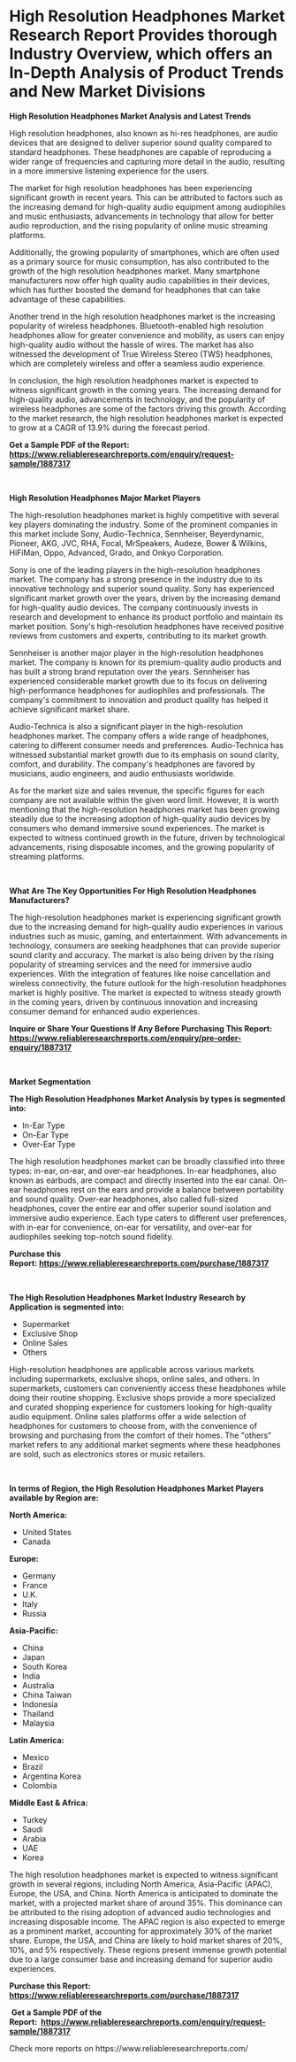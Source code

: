 <p><h1>High Resolution Headphones Market Research Report Provides thorough Industry Overview, which offers an In-Depth Analysis of Product Trends and New Market Divisions</h1></p><p><strong>High Resolution Headphones Market Analysis and Latest Trends</strong></p>
<p><p>High resolution headphones, also known as hi-res headphones, are audio devices that are designed to deliver superior sound quality compared to standard headphones. These headphones are capable of reproducing a wider range of frequencies and capturing more detail in the audio, resulting in a more immersive listening experience for the users.</p><p>The market for high resolution headphones has been experiencing significant growth in recent years. This can be attributed to factors such as the increasing demand for high-quality audio equipment among audiophiles and music enthusiasts, advancements in technology that allow for better audio reproduction, and the rising popularity of online music streaming platforms.</p><p>Additionally, the growing popularity of smartphones, which are often used as a primary source for music consumption, has also contributed to the growth of the high resolution headphones market. Many smartphone manufacturers now offer high quality audio capabilities in their devices, which has further boosted the demand for headphones that can take advantage of these capabilities.</p><p>Another trend in the high resolution headphones market is the increasing popularity of wireless headphones. Bluetooth-enabled high resolution headphones allow for greater convenience and mobility, as users can enjoy high-quality audio without the hassle of wires. The market has also witnessed the development of True Wireless Stereo (TWS) headphones, which are completely wireless and offer a seamless audio experience.</p><p>In conclusion, the high resolution headphones market is expected to witness significant growth in the coming years. The increasing demand for high-quality audio, advancements in technology, and the popularity of wireless headphones are some of the factors driving this growth. According to the market research, the high resolution headphones market is expected to grow at a CAGR of 13.9% during the forecast period.</p></p>
<p><strong>Get a Sample PDF of the Report:&nbsp; <a href="https://www.reliableresearchreports.com/enquiry/request-sample/1887317">https://www.reliableresearchreports.com/enquiry/request-sample/1887317</a></strong></p>
<p>&nbsp;</p>
<p><strong>High Resolution Headphones Major Market Players</strong></p>
<p><p>The high-resolution headphones market is highly competitive with several key players dominating the industry. Some of the prominent companies in this market include Sony, Audio-Technica, Sennheiser, Beyerdynamic, Pioneer, AKG, JVC, RHA, Focal, MrSpeakers, Audeze, Bower & Wilkins, HiFiMan, Oppo, Advanced, Grado, and Onkyo Corporation.</p><p>Sony is one of the leading players in the high-resolution headphones market. The company has a strong presence in the industry due to its innovative technology and superior sound quality. Sony has experienced significant market growth over the years, driven by the increasing demand for high-quality audio devices. The company continuously invests in research and development to enhance its product portfolio and maintain its market position. Sony's high-resolution headphones have received positive reviews from customers and experts, contributing to its market growth.</p><p>Sennheiser is another major player in the high-resolution headphones market. The company is known for its premium-quality audio products and has built a strong brand reputation over the years. Sennheiser has experienced considerable market growth due to its focus on delivering high-performance headphones for audiophiles and professionals. The company's commitment to innovation and product quality has helped it achieve significant market share.</p><p>Audio-Technica is also a significant player in the high-resolution headphones market. The company offers a wide range of headphones, catering to different consumer needs and preferences. Audio-Technica has witnessed substantial market growth due to its emphasis on sound clarity, comfort, and durability. The company's headphones are favored by musicians, audio engineers, and audio enthusiasts worldwide. </p><p>As for the market size and sales revenue, the specific figures for each company are not available within the given word limit. However, it is worth mentioning that the high-resolution headphones market has been growing steadily due to the increasing adoption of high-quality audio devices by consumers who demand immersive sound experiences. The market is expected to witness continued growth in the future, driven by technological advancements, rising disposable incomes, and the growing popularity of streaming platforms.</p></p>
<p>&nbsp;</p>
<p><strong>What Are The Key Opportunities For High Resolution Headphones Manufacturers?</strong></p>
<p><p>The high-resolution headphones market is experiencing significant growth due to the increasing demand for high-quality audio experiences in various industries such as music, gaming, and entertainment. With advancements in technology, consumers are seeking headphones that can provide superior sound clarity and accuracy. The market is also being driven by the rising popularity of streaming services and the need for immersive audio experiences. With the integration of features like noise cancellation and wireless connectivity, the future outlook for the high-resolution headphones market is highly positive. The market is expected to witness steady growth in the coming years, driven by continuous innovation and increasing consumer demand for enhanced audio experiences.</p></p>
<p><strong>Inquire or Share Your Questions If Any Before Purchasing This Report: <a href="https://www.reliableresearchreports.com/enquiry/pre-order-enquiry/1887317">https://www.reliableresearchreports.com/enquiry/pre-order-enquiry/1887317</a></strong></p>
<p>&nbsp;</p>
<p><strong>Market Segmentation</strong></p>
<p><strong>The High Resolution Headphones Market Analysis by types is segmented into:</strong></p>
<p><ul><li>In-Ear Type</li><li>On-Ear Type</li><li>Over-Ear Type</li></ul></p>
<p><p>The high resolution headphones market can be broadly classified into three types: in-ear, on-ear, and over-ear headphones. In-ear headphones, also known as earbuds, are compact and directly inserted into the ear canal. On-ear headphones rest on the ears and provide a balance between portability and sound quality. Over-ear headphones, also called full-sized headphones, cover the entire ear and offer superior sound isolation and immersive audio experience. Each type caters to different user preferences, with in-ear for convenience, on-ear for versatility, and over-ear for audiophiles seeking top-notch sound fidelity.</p></p>
<p><strong>Purchase this Report:&nbsp;<a href="https://www.reliableresearchreports.com/purchase/1887317">https://www.reliableresearchreports.com/purchase/1887317</a></strong></p>
<p>&nbsp;</p>
<p><strong>The High Resolution Headphones Market Industry Research by Application is segmented into:</strong></p>
<p><ul><li>Supermarket</li><li>Exclusive Shop</li><li>Online Sales</li><li>Others</li></ul></p>
<p><p>High-resolution headphones are applicable across various markets including supermarkets, exclusive shops, online sales, and others. In supermarkets, customers can conveniently access these headphones while doing their routine shopping. Exclusive shops provide a more specialized and curated shopping experience for customers looking for high-quality audio equipment. Online sales platforms offer a wide selection of headphones for customers to choose from, with the convenience of browsing and purchasing from the comfort of their homes. The "others" market refers to any additional market segments where these headphones are sold, such as electronics stores or music retailers.</p></p>
<p>&nbsp;</p>
<p><strong>In terms of Region, the High Resolution Headphones Market Players available by Region are:</strong></p>
<p>
    <p> <strong> North America: </strong>
        <ul>
            <li>United States</li>
            <li>Canada</li>
        </ul>
        </p> 
    <p> <strong> Europe: </strong>
        <ul>
            <li>Germany</li>
            <li>France</li>
            <li>U.K.</li>
            <li>Italy</li>
            <li>Russia</li>
        </ul>
        </p> 
    <p> <strong> Asia-Pacific: </strong>
        <ul>
            <li>China</li>
            <li>Japan</li>
            <li>South Korea</li>
            <li>India</li>
            <li>Australia</li>
            <li>China Taiwan</li>
            <li>Indonesia</li>
            <li>Thailand</li>
            <li>Malaysia</li>
        </ul>
        </p> 
    <p> <strong> Latin America: </strong>
        <ul>
            <li>Mexico</li>
            <li>Brazil</li>
            <li>Argentina Korea</li>
            <li>Colombia</li>
        </ul>
        </p> 
    <p> <strong> Middle East & Africa: </strong>
        <ul>
            <li>Turkey</li>
            <li>Saudi</li>
            <li>Arabia</li>
            <li>UAE</li>
            <li>Korea</li>
        </ul>
    </p>
    </p>
<p><p>The high resolution headphones market is expected to witness significant growth in several regions, including North America, Asia-Pacific (APAC), Europe, the USA, and China. North America is anticipated to dominate the market, with a projected market share of around 35%. This dominance can be attributed to the rising adoption of advanced audio technologies and increasing disposable income. The APAC region is also expected to emerge as a prominent market, accounting for approximately 30% of the market share. Europe, the USA, and China are likely to hold market shares of 20%, 10%, and 5% respectively. These regions present immense growth potential due to a large consumer base and increasing demand for superior audio experiences.</p></p>
<p><strong>Purchase this Report: <a href="https://www.reliableresearchreports.com/purchase/1887317">https://www.reliableresearchreports.com/purchase/1887317</a></strong></p>
<p>&nbsp;<strong>Get a Sample PDF of the Report:&nbsp;&nbsp;<a href="https://www.reliableresearchreports.com/enquiry/request-sample/1887317">https://www.reliableresearchreports.com/enquiry/request-sample/1887317</a></strong></p>
<p><strong></strong></p>
<p>Check more reports on https://www.reliableresearchreports.com/</p>